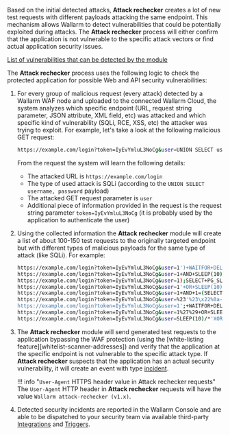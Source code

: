 Based on the initial detected attacks, **Attack rechecker** creates a lot of new test requests with different payloads attacking the same endpoint. This mechanism allows Wallarm to detect vulnerabilities that could be potentially exploited during attacks. The **Attack rechecker** process will either confirm that the application is not vulnerable to the specific attack vectors or find actual application security issues.

[List of vulnerabilities that can be detected by the module](../attacks-vulns-list.md)

The **Attack rechecker** process uses the following logic to check the protected application for possible Web and API security vulnerabilities:

1. For every group of malicious request (every attack) detected by a Wallarm WAF node and uploaded to the connected Wallarm Cloud, the system analyzes which specific endpoint (URL, request string parameter, JSON attribute, XML field, etc) was attacked and which specific kind of vulnerability (SQLi, RCE, XSS, etc) the attacker was trying to exploit. For example, let's take a look at the following malicious GET request:

    ```bash
    https://example.com/login?token=IyEvYmluL3NoCg&user=UNION SELECT username, password
    ```

    From the request the system will learn the following details:
    
    * The attacked URL is `https://example.com/login`
    * The type of used attack is SQLi (according to the `UNION SELECT username, password` payload)
    * The attacked GET request parameter is `user`
    * Additional piece of information provided in the request is the request string parameter `token=IyEvYmluL3NoCg` (it is probably used by the application to authenticate the user)
2. Using the collected information the **Attack rechecker** module will create a list of about 100-150 test requests to the originally targeted endpoint but with different types of malicious payloads for the same type of attack (like SQLi). For example:

    ```bash
    https://example.com/login?token=IyEvYmluL3NoCg&user=1')+WAITFOR+DELAY+'0 indexpt'+AND+('wlrm'='wlrm
    https://example.com/login?token=IyEvYmluL3NoCg&user=1+AND+SLEEP(10)--+wlrm
    https://example.com/login?token=IyEvYmluL3NoCg&user=1);SELECT+PG_SLEEP(10)--
    https://example.com/login?token=IyEvYmluL3NoCg&user=1'+OR+SLEEP(10)+AND+'wlrm'='wlrm
    https://example.com/login?token=IyEvYmluL3NoCg&user=1+AND+1=(SELECT+1+FROM+PG_SLEEP(10))
    https://example.com/login?token=IyEvYmluL3NoCg&user=%23'%23\x22%0a-sleep(10)%23
    https://example.com/login?token=IyEvYmluL3NoCg&user=1';+WAITFOR+DELAY+'0code:10'--
    https://example.com/login?token=IyEvYmluL3NoCg&user=1%27%29+OR+SLEEP%280%29+AND+%28%27wlrm%27%3D%27wlrm
    https://example.com/login?token=IyEvYmluL3NoCg&user=SLEEP(10)/*'XOR(SLEEP(10))OR'|\x22XOR(SLEEP(10))OR\x22*/
    ```
3. The **Attack rechecker** module will send generated test requests to the application bypassing the WAF protection (using the [white-listing feature][whitelist-scanner-addresses]) and verify that the application at the specific endpoint is not vulnerable to the specific attack type. If **Attack rechecker** suspects that the application has an actual security vulnerability, it will create an event with type [incident](../user-guides/events/check-attack.md#incidents).

    !!! info "`User-Agent` HTTPS header value in Attack rechecker requests"
        The `User-Agent` HTTP header in **Attack rechecker** requests will have the value `Wallarm attack-rechecker (v1.x)`.
4. Detected security incidents are reported in the Wallarm Console and are able to be dispatched to your security team via available third-party [Integrations](../user-guides/settings/integrations/integrations-intro.md) and [Triggers](../user-guides/triggers/triggers.md).
